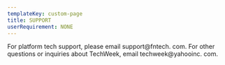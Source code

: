 ```yaml
---
templateKey: custom-page
title: SUPPORT
userRequirement: NONE
---
```

For platform tech support, please email support@fntech. com. For other questions or inquiries about TechWeek, email techweek@yahooinc. com.